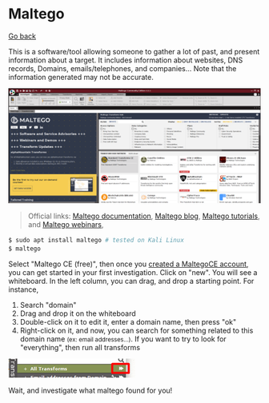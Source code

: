 # Maltego

[Go back](../index.md)

<div class="row row-cols-md-2"><div>

This is a software/tool allowing someone to gather a lot of past, and present information about a target. It includes information about websites, DNS records, Domains, emails/telephones, and companies... Note that the information generated may not be accurate.

![Maltego](_images/maltego.png)

> Official links: [Maltego documentation](https://docs.maltego.com/support/home), [Maltego blog](https://www.maltego.com/blog/), [Maltego tutorials](https://www.maltego.com/categories/tutorial/), and [Maltego webinars](https://www.maltego.com/webinars/),

</div><div>

```bash
$ sudo apt install maltego # tested on Kali Linux
$ maltego
```

Select "Maltego CE (free)", then once you [created a MaltegoCE account](https://www.maltego.com/ce-registration/), you can get started in your first investigation. Click on "new". You will see a whiteboard. In the left column, you can drag, and drop a starting point. For instance,

1. Search "domain"
2. Drag and drop it on the whiteboard
3. Double-click on it to edit it, enter a domain name, then press "ok"
4. Right-click on it, and now, you can search for something related to this domain name <small>(ex: email addresses...)</small>. If you want to try to look for "everything", then run all transforms

![maltego_run_all_transforms](_images/maltego_run_all_transforms.png)

Wait, and investigate what maltego found for you!
</div></div>